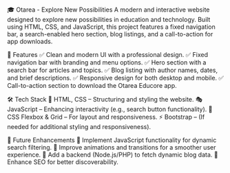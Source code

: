 🎓 Otarea - Explore New Possibilities
A modern and interactive website designed to explore new possibilities in education and technology. Built using HTML, CSS, and JavaScript, this project features a fixed navigation bar, a search-enabled hero section, blog listings, and a call-to-action for app downloads.

🚀 Features
✅ Clean and modern UI with a professional design.
✅ Fixed navigation bar with branding and menu options.
✅ Hero section with a search bar for articles and topics.
✅ Blog listing with author names, dates, and brief descriptions.
✅ Responsive design for both desktop and mobile.
✅ Call-to-action section to download the Otarea Educore app.

🛠 Tech Stack
🎨 HTML, CSS – Structuring and styling the website.
🎭 JavaScript – Enhancing interactivity (e.g., search button functionality).
📌 CSS Flexbox & Grid – For layout and responsiveness.
⚡ Bootstrap – (If needed for additional styling and responsiveness).

📌 Future Enhancements
🔹 Implement JavaScript functionality for dynamic search filtering.
🔹 Improve animations and transitions for a smoother user experience.
🔹 Add a backend (Node.js/PHP) to fetch dynamic blog data.
🔹 Enhance SEO for better discoverability.
